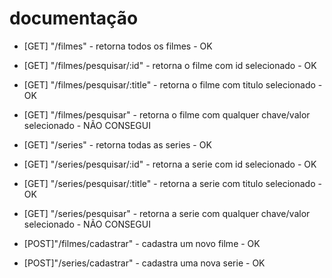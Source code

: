 # documentação


- [GET] "/filmes" - retorna todos os filmes - OK

- [GET] "/filmes/pesquisar/:id" - retorna o filme com id selecionado - OK

- [GET] "/filmes/pesquisar/:title" - retorna o filme com titulo selecionado - OK

- [GET] "/filmes/pesquisar" - retorna o filme com qualquer chave/valor selecionado - NÃO CONSEGUI

- [GET] "/series" - retorna todas as series - OK

- [GET] "/series/pesquisar/:id" - retorna a serie com id selecionado - OK

- [GET] "/series/pesquisar/:title" - retorna a serie com titulo selecionado - OK

- [GET] "/series/pesquisar" - retorna a serie com qualquer chave/valor selecionado - NÃO CONSEGUI

- [POST]"/filmes/cadastrar" - cadastra um novo filme - OK

- [POST]"/series/cadastrar" - cadastra uma nova serie - OK